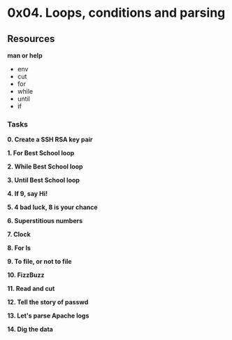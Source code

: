 # 0x04. Loops, conditions and parsing

## Resources

**man or help**
 - env
 - cut
 - for
 - while
 - until
 - if


### Tasks

**0. Create a SSH RSA key pair**

**1. For Best School loop**

**2. While Best School loop**

**3. Until Best School loop**

**4. If 9, say Hi!**

**5. 4 bad luck, 8 is your chance**

**6. Superstitious numbers**

**7. Clock**

**8. For ls**

**9. To file, or not to file**

**10. FizzBuzz**

**11. Read and cut**

**12. Tell the story of passwd**

**13. Let's parse Apache logs**

**14. Dig the data**

